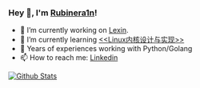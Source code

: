 ### Hey 👋, I'm [Rubinera1n](http://blog.xiufuguo.com/)!

<!--
**zpoint/zpoint** is a ✨ _special_ ✨ repository because its `README.md` (this file) appears on your GitHub profile.

Here are some ideas to get you started:

- 🔭 I’m currently working on ...
- 🌱 I’m currently learning ...
- 👯 I’m looking to collaborate on ...
- 🤔 I’m looking for help with ...
- 💬 Ask me about ...
- 📫 How to reach me: ...
- 😄 Pronouns: ...
- ⚡ Fun fact: ...
🌱 I’m currently working on [go-Internals](https://github.com/zpoint/go-Internals) off the work time
-->

- 🔭 I’m currently working on [Lexin](https://www.lexin.com/).
- 🌱 I’m currently learning [<<Linux内核设计与实现>>](https://book.douban.com/subject/6097773/)
- 🤔  Years of experiences working with Python/Golang
- 📫 How to reach me: [Linkedin](https://www.linkedin.com/in/hsiufukuo/)

 [![Github Stats](https://github-readme-stats.vercel.app/api?username=rubinera1n&show_icons=true)](https://github.com/rubinera1n)
